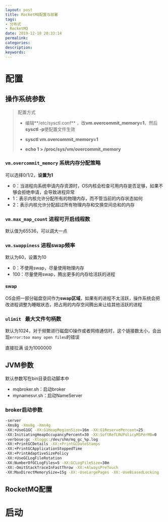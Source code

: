 ```yaml
---
layout: post
title: RocketMQ配置与部署
tags:
- 分布式
- RocketMQ
date: 2019-12-18 20:33:14
permalink:
categories:
description:
keywords:
---
```


# 配置

## 操作系统参数

> 配置方式
>
> - 编辑**/etc/sysctl.conf** ，改**vm.overcommit_memory=1**，然后**sysctl -p**使配置文件生效 
>
> - **sysctl vm.overcommit_memory=1** 
>
> - **echo 1 > /proc/sys/vm/overcommit_memory** 

### `vm.overcommit_memory` 系统内存分配策略

可以选择0/1/2，**设置为1**

- 0：当进程向系统申请内存资源时，OS内核会检查可用内存是否足够，如果不够会拒绝申请，会导致进程异常
- 1：表示内核允许分配所有的物理内存，而不管当前的内存状态如何
- 2：表示内核允许分配超过所有物理内存和交换空间总和的内存

### `vm.max_map_count` 进程可开启线程数

默认值为65536，可以调大一点

### `vm.swappiness` 进程swap频率

默认为60，设置为10

- 0：不使用swap，尽量使用物理内存
- 100：尽量使用swap，腾出更多的内存给活跃的进程

#### swap

OS会把一部分磁盘空间作为**swap区域**，如果有的进程不太活跃，操作系统会把改进程调整为睡眠状态，把占用的内存空间腾出来让给其他活跃的进程

### `ulimit ` 最大文件句柄数

默认为1024，对于频繁进行磁盘IO操作或者网络通信时，这个链接数太小，会出现`error:too many open files`的错误

直接拉满 设为1000000

## JVM参数

默认参数写在bin目录启动脚本中

- mqbroker.sh：启动broker
- mynamesvr.sh：启动NameServer

### broker启动参数

```sh
-server 
-Xms8g -Xmx8g -Xmn4g 
-XX:+UseG1GC -XX:G1HeapRegionSize=16m -XX:G1ReservePercent=25 
-XX:InitiatingHeapOccupancyPercent=30 -XX:SoftRefLRUPolicyMSPerMB=0 
-verbose:gc -Xloggc:/dev/shm/mq_gc_%p.log 
-XX:+PrintGCDetails -XX:+PrintGCDateStamps 
-XX:+PrintGCApplicationStoppedTime 
-XX:+PrintAdaptiveSizePolicy 
-XX:+UseGCLogFileRotation 
-XX:NumberOfGCLogFiles=5 -XX:GCLogFileSize=30m 
-XX:-OmitStackTraceInFastThrow -XX:+AlwaysPreTouch 
-XX:MaxDirectMemorySize=15g -XX:-UseLargePages -XX:-UseBiasedLocking
```

## RocketMQ配置



# 启动